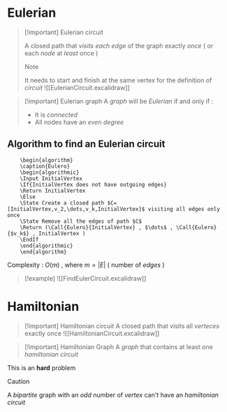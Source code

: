 # Eulerian


>[!important] Eulerian circuit
>
>A closed path that *visits* *each* *edge* of the graph exactly *once* ( or each *node* at *least* once )
>>[!note] 
>>It needs to start and finish at the same vertex for the definition of *circuit*
>![[EulerianCircuit.excalidraw]]

>[!important] Eulerian graph
>A *graph* will be *Eulerian* if and only if :
>+ It is *connected*
>+ All nodes have an *even* *degree*

## Algorithm to find an Eulerian circuit

```pseudo
	\begin{algorithm}
	\caption{Eulero}
	\begin{algorithmic}
	\Input InitialVertex
	\If{InitialVertex does not have outgoing edges}
	\Return InitialVertex
    \Else
    \State Create a closed path $C=[InitialVertex,v_2,\dots,v_k,InitialVertex]$ visiting all edges only once 
    \State Remove all the edges of path $C$
    \Return (\Call{Eulero}{InitialVertex} , $\dots$ , \Call{Eulero}{$v_k$} , InitialVertex )
    \EndIf
	\end{algorithmic}
	\end{algorithm}
```

Complexity : $O(m)$ , where $m=|E|$ ( number of *edges* )

>[!example]
>![[FindEulerCircuit.excalidraw]]

# Hamiltonian


>[!important] Hamiltonian circuit
>A closed path that visits all *verteces* exactly once
>![[HamiltonianCircuit.excalidraw]]

>[!important] Hamiltonian Graph
>A *graph* that contains at least one *hamiltonian circuit*

 This is an **hard** problem

>[!caution] 
>A *bipartite* graph with an *odd* number of *vertex* can't have an *hamiltonian circuit*